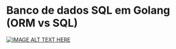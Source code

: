 # Banco de dados SQL em Golang (ORM vs SQL)

[![IMAGE ALT TEXT HERE](https://img.youtube.com/vi/zXCdiVnc8MQ/0.jpg)](https://www.youtube.com/watch?v=zXCdiVnc8MQ)
